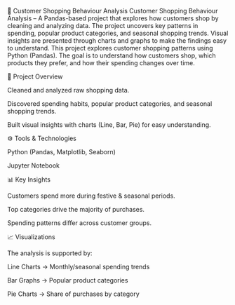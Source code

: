 🛒 Customer Shopping Behaviour Analysis
Customer Shopping Behaviour Analysis – A Pandas-based project that explores how customers shop by cleaning and analyzing data. The project uncovers key patterns in spending, popular product categories, and seasonal shopping trends. Visual insights are presented through charts and graphs to make the findings easy to understand.
This project explores customer shopping patterns using Python (Pandas). The goal is to understand how customers shop, which products they prefer, and how their spending changes over time.

📌 Project Overview

Cleaned and analyzed raw shopping data.

Discovered spending habits, popular product categories, and seasonal shopping trends.

Built visual insights with charts (Line, Bar, Pie) for easy understanding.

⚙️ Tools & Technologies

Python (Pandas, Matplotlib, Seaborn)

Jupyter Notebook

📊 Key Insights

Customers spend more during festive & seasonal periods.

Top categories drive the majority of purchases.

Spending patterns differ across customer groups.

📈 Visualizations

The analysis is supported by:

Line Charts → Monthly/seasonal spending trends

Bar Graphs → Popular product categories

Pie Charts → Share of purchases by category
